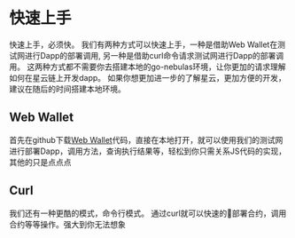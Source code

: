 # 快速上手


快速上手，必须快。 我们有两种方式可以快速上手，一种是借助Web Wallet在测试网进行Dapp的部署调用, 另一种是借助curl命令请求测试网进行Dapp的部署调用。 这两种方式都不需要你去搭建本地的go-nebulas环境，让你更加的请求理解如何在星云链上开发dapp。 如果你想更加进一步的了解星云，更加方便的开发，建议在随后的时间搭建本地环境。

## Web Wallet

首先在github下载[Web Wallet](https://github.com/nebulasio/web-wallet)代码，直接在本地打开，就可以使用我们的测试网进行部署Dapp，调用方法，查询执行结果等，轻松到你只需关系JS代码的实现，其他的只是点点点


## Curl 
我们还有一种更酷的模式，命令行模式。 通过curl就可以快速的部署合约，调用合约等等操作。强大到你无法想象
